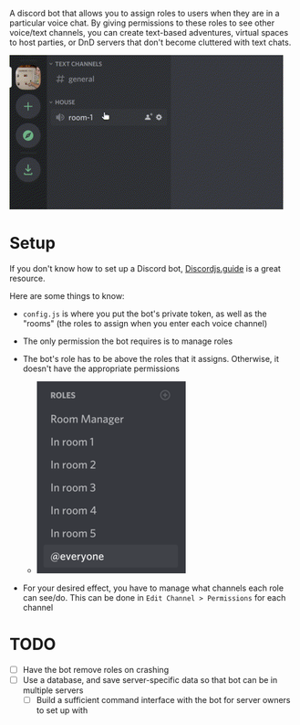 
A discord bot that allows you to assign roles to users when they are in a particular voice chat. By giving permissions to these roles to see other voice/text channels, you can create text-based adventures, virtual spaces to host parties, or DnD servers that don't become cluttered with text chats.

![](room-manager-clip.gif)

# Setup

If you don't know how to set up a Discord bot, [Discordjs.guide](https://discordjs.guide/) is a great resource. 

Here are some things to know:

- `config.js` is where you put the bot's private token, as well as the "rooms" (the roles to assign when you enter each voice channel)

- The only permission the bot requires is to manage roles

- The bot's role has to be above the roles that it assigns. Otherwise, it doesn't have the appropriate permissions

	- ![In Server Setting > Roles](room-manager-roles.png)

- For your desired effect, you have to manage what channels each role can see/do. This can be done in `Edit Channel > Permissions` for each channel

# TODO

- [ ] Have the bot remove roles on crashing
- [ ] Use a database, and save server-specific data so that bot can be in multiple servers
	- [ ] Build a sufficient command interface with the bot for server owners to set up with
